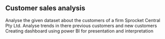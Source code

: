 ## Customer sales analysis
 
Analyse the given dataset about the customers of a firm Sprocket Central Pty Ltd.
Analyse trends in there previous customers and new customers
Creating dashboard using power BI for presentation and interpretation
